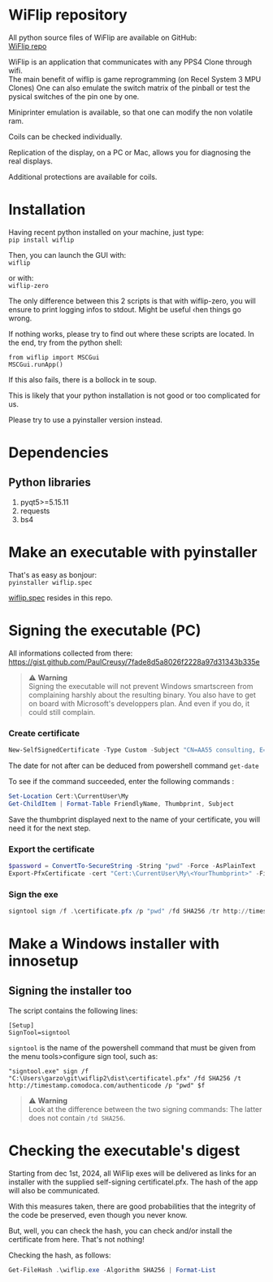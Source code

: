 # WiFlip repository  
All python source files of WiFlip are available on GitHub:    
[WiFlip repo](https://github.com/garzol/wiflip/tree/tracer)  

WiFlip is an application that communicates with any PPS4 Clone through wifi.  
The main benefit of wiflip is game reprogramming (on Recel System 3 MPU Clones) 
One can also emulate the switch matrix of the pinball or test the pysical switches of the pin one by one.

Miniprinter emulation is available, so that one can modify the non volatile ram. 

Coils can be checked individually.

Replication of the display, on a PC or Mac, allows you for diagnosing the real displays.

Additional protections are available for coils.

# Installation  
Having recent python installed on your machine, just type:  
```pip install wiflip``` 

Then, you can launch the GUI with:  
```wiflip``` 

or with:  
```wiflip-zero``` 

The only difference between this 2 scripts is that with wiflip-zero, you will ensure to print logging infos to stdout. Might be useful ‹hen things go wrong.    

If nothing works, please try to find out where these scripts are located. In the end, try from the python shell:  
```
from wiflip import MSCGui
MSCGui.runApp()
```
If this also fails, there is a bollock in te soup.   

This is likely that your python installation is not good or too complicated for us.  

Please try to use a pyinstaller version instead.

# Dependencies    
## Python libraries  
1. pyqt5>=5.15.11
2. requests
3. bs4

   
# Make an executable with pyinstaller  
That's as easy as bonjour:  
`pyinstaller wiflip.spec`

[wiflip.spec](https://github.com/garzol/wiflip/blob/tracer/src/wiflip/wiflip.spec) resides in this repo.
# Signing the executable (PC)
All informations collected from there:  
https://gist.github.com/PaulCreusy/7fade8d5a8026f2228a97d31343b335e
> :warning: **Warning**  
> Signing the executable will not prevent Windows smartscreen from complaining harshly about the resulting binary. You also have to get on board with Microsoft's developpers plan. And even if you do, it could still complain.

### Create certificate
```Powershell
New-SelfSignedCertificate -Type Custom -Subject "CN=AA55 consulting, E=phd@aa55.fr" -KeyUsage DigitalSignature -FriendlyName "WiFlip" -CertStoreLocation "Cert:\CurrentUser\My" -TextExtension @("2.5.29.37={text}1.3.6.1.5.5.7.3.3", "2.5.29.19={text}") -NotAfter "samedi 30 novembre 2028 14:44:59"
```

The date for not after can be deduced from powershell command `get-date`

To see if the command succeeded, enter the following commands :

```Powershell
Set-Location Cert:\CurrentUser\My
Get-ChildItem | Format-Table FriendlyName, Thumbprint, Subject
```

Save the thumbprint displayed next to the name of your certificate, you will need it for the next step.

### Export the certificate

```Powershell
$password = ConvertTo-SecureString -String "pwd" -Force -AsPlainText 
Export-PfxCertificate -cert "Cert:\CurrentUser\My\<YourThumbprint>" -FilePath certificate.pfx -Password $password
```
### Sign the exe
```Powershell
signtool sign /f .\certificate.pfx /p "pwd" /fd SHA256 /tr http://timestamp.digicert.com /td SHA256 wiflip.exe
``` 

# Make a Windows installer with innosetup
## Signing the installer too
The script contains the following lines:  
```
[Setup]
SignTool=signtool
```

`signtool` is the name of the powershell command that must be given from the menu tools>configure sign tool, such as:
```
"signtool.exe" sign /f "C:\Users\garzo\git\wiflip2\dist\certificatel.pfx" /fd SHA256 /t http://timestamp.comodoca.com/authenticode /p "pwd" $f
```
> :warning: **Warning**  
> Look at the difference between the two signing commands: The latter does not contain  `/td SHA256`.

# Checking the executable's digest
Starting from dec 1st, 2024, all WiFlip exes will be delivered as links for an installer with the supplied self-signing certificatel.pfx. The hash of the app will also be communicated. 

With this measures taken, there are good probabilities that the integrity of the code be preserved, even though you never know.

But, well, you can check the hash, you can check and/or install the certificate from here. That's not nothing!

Checking the hash, as follows:  
```Powershell
Get-FileHash .\wiflip.exe -Algorithm SHA256 | Format-List
```


